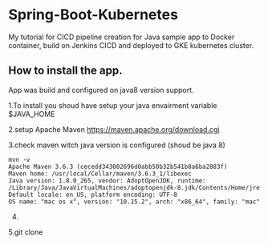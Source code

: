 # Spring-Boot-Kubernetes
My tutorial for CICD pipeline creation for Java sample app to Docker container, build on Jenkins  CICD and deployed to GKE kubernetes cluster.


## How to install the app.

App was build and configured on java8 version support.

1.To install you shoud have setup your java envairment variable
$JAVA_HOME

2.setup Apache Maven https://maven.apache.org/download.cgi

3.check maven witch java version is configured (shoud be java 8)

```
mvn -v                     
Apache Maven 3.6.3 (cecedd343002696d0abb50b32b541b8a6ba2883f)
Maven home: /usr/local/Cellar/maven/3.6.3_1/libexec
Java version: 1.8.0_265, vendor: AdoptOpenJDK, runtime: /Library/Java/JavaVirtualMachines/adoptopenjdk-8.jdk/Contents/Home/jre
Default locale: en_US, platform encoding: UTF-8
OS name: "mac os x", version: "10.15.2", arch: "x86_64", family: "mac"
```

4.

5.git clone 
 
